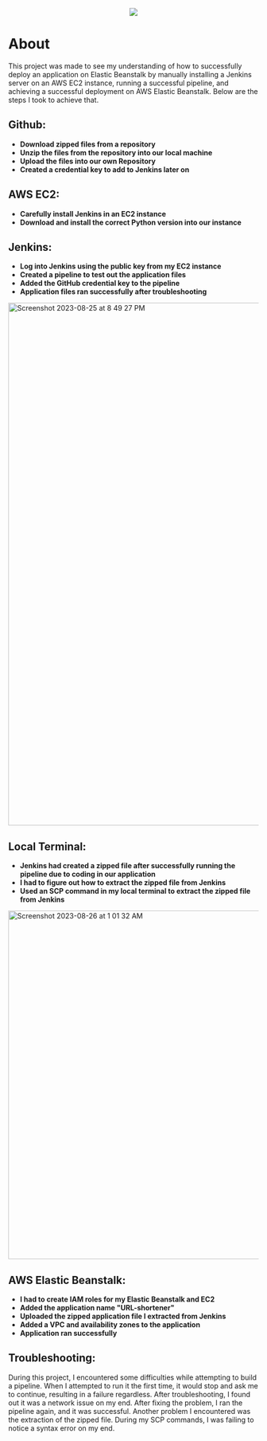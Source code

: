 <p align="center">
<img src="https://github.com/kura-labs-org/kuralabs_deployment_1/blob/main/Kuralogo.png">
</p>

# About

This project was made to see my understanding of how to successfully deploy an application on Elastic Beanstalk by manually installing a Jenkins server on an AWS EC2 instance, running a successful pipeline, and achieving a successful deployment on AWS Elastic Beanstalk. Below are the steps I took to achieve that.

## Github:

- **Download zipped files from a repository**
- **Unzip the files from the repository into our local machine**
- **Upload the files into our own Repository**
- **Created a credential key to add to Jenkins later on**

## AWS EC2:

- **Carefully install Jenkins in an EC2 instance**
- **Download and install the correct Python version into our instance**

## Jenkins:

- **Log into Jenkins using the public key from my EC2 instance**
- **Created a pipeline to test out the application files**
- **Added the GitHub credential key to the pipeline**
- **Application files ran successfully after troubleshooting**

<img width="1050" alt="Screenshot 2023-08-25 at 8 49 27 PM" src="https://github.com/Jmo-101/Jenkins_Flask_app/assets/138607757/78596559-6a02-4540-8c20-81a374b481b7">
  

## Local Terminal:

- **Jenkins had created a zipped file after successfully running the pipeline due to coding in our application**
- **I had to figure out how to extract the zipped file from Jenkins**
- **Used an SCP command in my local terminal to extract the zipped file from Jenkins**

<img width="700" alt="Screenshot 2023-08-26 at 1 01 32 AM" src="https://github.com/Jmo-101/Jenkins_Flask_app/assets/138607757/1951bab3-e6f7-4e0c-a07b-447ce93cc41e">


## AWS Elastic Beanstalk:

- **I had to create IAM roles for my Elastic Beanstalk and EC2**
- **Added the application name "URL-shortener"**
- **Uploaded the zipped application file I extracted from Jenkins**
- **Added a VPC and availability zones to the application**
- **Application ran successfully**

## Troubleshooting:

During this project, I encountered some difficulties while attempting to build a pipeline. When I attempted to run it the first time, it would stop and ask me to continue, resulting in a failure regardless. After troubleshooting, I found out it was a network issue on my end. After fixing the problem, I ran the pipeline again, and it was successful. Another problem I encountered was the extraction of the zipped file. During my SCP commands, I was failing to notice a syntax error on my end.
